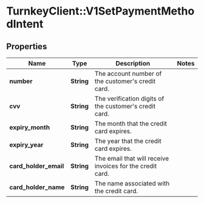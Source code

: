 # TurnkeyClient::V1SetPaymentMethodIntent

## Properties
Name | Type | Description | Notes
------------ | ------------- | ------------- | -------------
**number** | **String** | The account number of the customer&#x27;s credit card. | 
**cvv** | **String** | The verification digits of the customer&#x27;s credit card. | 
**expiry_month** | **String** | The month that the credit card expires. | 
**expiry_year** | **String** | The year that the credit card expires. | 
**card_holder_email** | **String** | The email that will receive invoices for the credit card. | 
**card_holder_name** | **String** | The name associated with the credit card. | 


